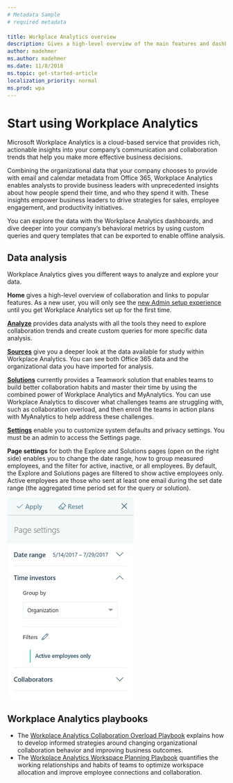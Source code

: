 ```yaml
---
# Metadata Sample
# required metadata

title: Workplace Analytics overview
description: Gives a high-level overview of the main features and dashboards available in Workplace Analytics. 
author: madehmer
ms.author: madehmer
ms.date: 11/8/2018
ms.topic: get-started-article
localization_priority: normal 
ms.prod: wpa
---
```

# Start using Workplace Analytics

Microsoft Workplace Analytics is a cloud-based service that provides rich, actionable insights into your company’s communication and collaboration trends that help you make more effective business decisions.

Combining the organizational data that your company chooses to provide with email and calendar metadata from Office 365, Workplace Analytics enables analysts to provide business leaders with unprecedented insights about how people spend their time, and who they spend it with. These insights empower business leaders to drive strategies for sales, employee engagement, and productivity initiatives.

You can explore the data with the Workplace Analytics dashboards, and dive deeper into your company’s behavioral metrics by using custom queries and query templates that can be exported to enable offline analysis.

## Data analysis

Workplace Analytics gives you different ways to analyze and explore your data.

**Home** gives a high-level overview of collaboration and links to popular features. As a new user, you will only see the [new Admin setup experience](../setup/Set-up-Workplace-Analytics.md) until you get Workplace Analytics set up for the first time.

[**Analyze**](../use/analyze-intro.md) provides data analysts with all the tools they need to explore collaboration trends and create custom queries for more specific data analysis.

[**Sources**](../use/data-sources.md) give you a deeper look at the data available for study within Workplace Analytics. You can see both Office 365 data and the organizational data you have imported for analysis.

[**Solutions**](../tutorials/solutions-intro.md) currently provides a Teamwork solution that enables teams to build better collaboration habits and master their time by using the combined power of Workplace Analytics and MyAnalytics. You can use Workplace Analytics to discover what challenges teams are struggling with, such as collaboration overload, and then enroll the teams in action plans with MyAnalytics to help address these challenges.

[**Settings**](../use/settings.md) enable you to customize system defaults and privacy settings. You must be an admin to access the Settings page.

**Page settings** for both the Explore and Solutions pages (open on the right side) enables you to change the date range, how to group measured employees, and the filter for active, inactive, or all employees. By default, the Explore and Solutions pages are filtered to show active employees only. Active employees are those who sent at least one email during the set date range (the aggregated time period set for the query or solution).

![Page settings](../Images/WpA/Overview/page-settings.png)

## Workplace Analytics playbooks

* The [Workplace Analytics Collaboration Overload Playbook](https://go.microsoft.com/fwlink/?linkid=2002306&clcid=0x409) explains how to develop informed strategies around changing organizational collaboration behavior and improving business outcomes.
* The [Workplace Analytics Workspace Planning Playbook](https://go.microsoft.com/fwlink/?linkid=2002305&clcid=0x409) quantifies the working relationships and habits of teams to optimize workspace allocation and improve employee connections and collaboration.